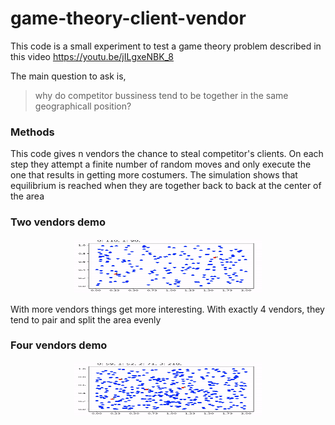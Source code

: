 # game-theory-client-vendor

This code is a small experiment to test a game theory problem described in this video https://youtu.be/jILgxeNBK_8

The main question to ask is, 
> why do competitor bussiness tend to be together in the same geographicall position?

### Methods

This code gives n vendors the chance to steal competitor's clients. On each step they attempt a finite number of random moves and only execute the one that results in getting more costumers. The simulation shows that equilibrium is reached when they are together back to back at the center of the area

### Two vendors demo

<p align="center">
  <img width="300" height="87" src="docs/demo-2vendors.gif">
</p>

With more vendors things get more interesting. With exactly 4 vendors, they tend to pair and split the area evenly

### Four vendors demo

<p align="center">
  <img width="300" height="87" src="docs/demo-4vendors.gif">
</p>
